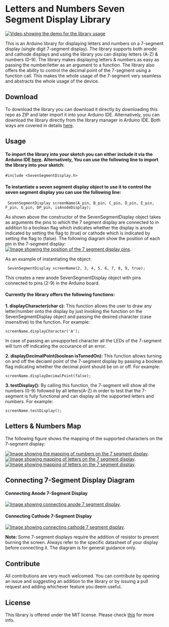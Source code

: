 # Letters and Numbers Seven Segment Display Library
[![Video showing the demo for the library usage](https://github.com/alikabeel/Letters-and-Numbers-Seven-Segment-Display-Library/blob/main/Extras/Video%20Demo.PNG)](http://www.youtube.com/watch?v=6GbRylG605I)

 This is an Arduino library for displaying letters and numbers on a 7-segment display (single digit 7-segment display). The library supports both anode and cathode displays and using the library you can display letters (A-Z) & numbers (0-9). The library makes displaying letters & numbers as easy as passing the number/letter as an argument to a function. The library also offers the ability to control the decimal point of the 7-segment using a function call. This makes the whole usage of the 7-segment very seamless and abstracts the whole usage of the device.
 
 ## Download
 To download the library you can download it directly by downloading this repo as ZIP and later import it into your Arduino IDE. Alternatively, you can download the library directly from the library manager in Arduino IDE. Both ways are covered in details [here](https://www.arduino.cc/en/guide/libraries).
 ## Usage
#### To import the library into your sketch you can either include it via the Arduino IDE [here](https://www.arduino.cc/en/guide/libraries). Alternatively, You can use the following line to import the library into your sketch:
```
#include <SevenSegmentDisplay.h>
```
#### To instantiate a seven segment display object to use it to control the seven segment display you can use the following line:
```
 SevenSegmentDisplay screenName(A_pin, B_pin, C_pin, D_pin, E_pin, F_pin, G_pin, DP_pin, isAnodeDisplay);
```
As shown above the constructor of the SevenSegmentDisplay object takes as arguments the pins to which the 7 segment display are connected to in addition to a boolean flag which indicates whether the display is anode indicated by setting the flag to (true) or cathode which is indicated by setting the flag to (false). The following diagram show the position of each pin in the 7-segment display:
[![Image showing the position of the 7 segment display pins](https://github.com/alikabeel/Letters-and-Numbers-Seven-Segment-Display-Library/blob/main/Extras/pin%20diagram.png)](https://github.com/alikabeel/Letters-and-Numbers-Seven-Segment-Display-Library/blob/main/Extras/pin%20diagram.png).

As an example of instantiating the object:
```
 SevenSegmentDisplay screenName(2, 3, 4, 5, 6, 7, 8, 9, true);
```
This creates a new anode SevenSegmentDisplay object with pins connected to pins (2-9) in the Arduino board.

#### Currently the library offers the following functions:

<b> 1. displayCharacter(char c):</b>
This function allows the user to draw any letter/number onto the display by just invoking the function on the SevenSegmentDisplay object and passing the desired character (case insensitive) to the function. For example:
```
screenName.displayCharacter('A');
```
In case of passing an unsupported character all the LEDs of the 7-segment will turn off indicating the occurance of an error.

<b> 2. displayDecimalPoint(boolean isTurnedOn):</b>
This function allows turning on and off the deciaml point of the 7-segment display by passing a boolean flag indicating whether the decimal point should be on or off. For example:
```
screenName.displayDecimalPoint(false);
```
<b> 3. testDisplay():</b>
By calling this function, the 7-segment will show all the numbers (0-9) followed by all letters(A-Z) in order to test that the 7-segment is fully functional and can display all the supported letters and numbers. For example:
```
screenName.testDisplay();
```

## Letters & Numbers Map
The following figure shows the mapping of the supported characters on the 7-segment display:

[![Image showing the mapping of numbers on the 7 segment display](https://github.com/alikabeel/Letters-and-Numbers-Seven-Segment-Display-Library/blob/main/Extras/NumbersMap.PNG)](https://github.com/alikabeel/Letters-and-Numbers-Seven-Segment-Display-Library/blob/main/Extras/NumbersMap.PNG).
[![Image showing mapping of letters on the 7 segment display](https://github.com/alikabeel/Letters-and-Numbers-Seven-Segment-Display-Library/blob/main/Extras/Letters1Map.PNG)](https://github.com/alikabeel/Letters-and-Numbers-Seven-Segment-Display-Library/blob/main/Extras/Letters1Map.PNG).
[![Image showing mapping of letters on the 7 segment display](https://github.com/alikabeel/Letters-and-Numbers-Seven-Segment-Display-Library/blob/main/Extras/Letters2Map.PNG)](https://github.com/alikabeel/Letters-and-Numbers-Seven-Segment-Display-Library/blob/main/Extras/Letters2Map.PNG).


## Connecting 7-Segment Display Diagram

#### Connecting Anode 7-Segment Display

[![Image showing connecting anode 7 segment display](https://github.com/alikabeel/Letters-and-Numbers-Seven-Segment-Display-Library/blob/main/Extras/Connecting%20Anode%207-segment%20Display.png)](https://github.com/alikabeel/Letters-and-Numbers-Seven-Segment-Display-Library/blob/main/Extras/Connecting%20Anode%207-segment%20Display.png).


#### Connecting Cathode 7-Segment Display
[![Image showing connecting cathode 7 segment display](https://github.com/alikabeel/Letters-and-Numbers-Seven-Segment-Display-Library/blob/main/Extras/Connecting%20Cathode%207-segment%20Display.png)](https://github.com/alikabeel/Letters-and-Numbers-Seven-Segment-Display-Library/blob/main/Extras/Connecting%20Cathode%207-segment%20Display.png).

<b> Note: </b> Some 7-segment displays require the addition of resistor to prevent burning the screen. Always refer to the specific datasheet of your display before connecting it. The diagram is for general guidance only.
## Contribute
All contributions are very much welcomed. You can contribute by opening an issue and suggesting an addition to the library or by issuing a pull request and adding whichever feature you deem useful.

## License
This library is offered under the MIT license. Please check [this](LICENSE) for more info.
